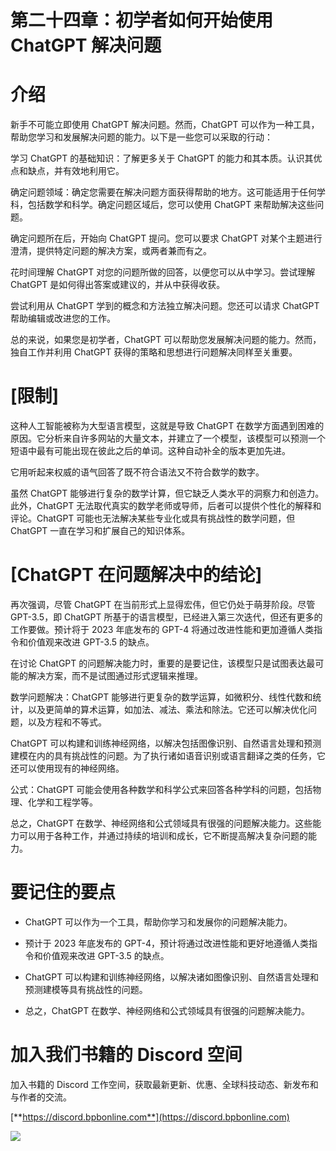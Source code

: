 # 第二十四章：初学者如何开始使用 ChatGPT 解决问题

# 介绍

新手不可能立即使用 ChatGPT 解决问题。然而，ChatGPT 可以作为一种工具，帮助您学习和发展解决问题的能力。以下是一些您可以采取的行动：

学习 ChatGPT 的基础知识：了解更多关于 ChatGPT 的能力和其本质。认识其优点和缺点，并有效地利用它。

确定问题领域：确定您需要在解决问题方面获得帮助的地方。这可能适用于任何学科，包括数学和科学。确定问题区域后，您可以使用 ChatGPT 来帮助解决这些问题。

确定问题所在后，开始向 ChatGPT 提问。您可以要求 ChatGPT 对某个主题进行澄清，提供特定问题的解决方案，或两者兼而有之。

花时间理解 ChatGPT 对您的问题所做的回答，以便您可以从中学习。尝试理解 ChatGPT 是如何得出答案或建议的，并从中获得收获。

尝试利用从 ChatGPT 学到的概念和方法独立解决问题。您还可以请求 ChatGPT 帮助编辑或改进您的工作。

总的来说，如果您是初学者，ChatGPT 可以帮助您发展解决问题的能力。然而，独自工作并利用 ChatGPT 获得的策略和思想进行问题解决同样至关重要。

# [限制]

这种人工智能被称为大型语言模型，这就是导致 ChatGPT 在数学方面遇到困难的原因。它分析来自许多网站的大量文本，并建立了一个模型，该模型可以预测一个短语中最有可能出现在彼此之后的单词。这种自动补全的版本更加先进。

它用听起来权威的语气回答了既不符合语法又不符合数学的数字。

虽然 ChatGPT 能够进行复杂的数学计算，但它缺乏人类水平的洞察力和创造力。此外，ChatGPT 无法取代真实的数学老师或导师，后者可以提供个性化的解释和评论。ChatGPT 可能也无法解决某些专业化或具有挑战性的数学问题，但 ChatGPT 一直在学习和扩展自己的知识体系。

# [ChatGPT 在问题解决中的结论]

再次强调，尽管 ChatGPT 在当前形式上显得宏伟，但它仍处于萌芽阶段。尽管 GPT-3.5，即 ChatGPT 所基于的语言模型，已经进入第三次迭代，但还有更多的工作要做。预计将于 2023 年底发布的 GPT-4 将通过改进性能和更加遵循人类指令和价值观来改进 GPT-3.5 的缺点。

在讨论 ChatGPT 的问题解决能力时，重要的是要记住，该模型只是试图表达最可能的解决方案，而不是试图通过形式逻辑来推理。

数学问题解决：ChatGPT 能够进行更复杂的数学运算，如微积分、线性代数和统计，以及更简单的算术运算，如加法、减法、乘法和除法。它还可以解决优化问题，以及方程和不等式。

ChatGPT 可以构建和训练神经网络，以解决包括图像识别、自然语言处理和预测建模在内的具有挑战性的问题。为了执行诸如语音识别或语言翻译之类的任务，它还可以使用现有的神经网络。

公式：ChatGPT 可能会使用各种数学和科学公式来回答各种学科的问题，包括物理、化学和工程学等。

总之，ChatGPT 在数学、神经网络和公式领域具有很强的问题解决能力。这些能力可以用于各种工作，并通过持续的培训和成长，它不断提高解决复杂问题的能力。

# 要记住的要点

+   ChatGPT 可以作为一个工具，帮助你学习和发展你的问题解决能力。

+   预计于 2023 年底发布的 GPT-4，预计将通过改进性能和更好地遵循人类指令和价值观来改进 GPT-3.5 的缺点。

+   ChatGPT 可以构建和训练神经网络，以解决诸如图像识别、自然语言处理和预测建模等具有挑战性的问题。

+   总之，ChatGPT 在数学、神经网络和公式领域具有很强的问题解决能力。

# 加入我们书籍的 Discord 空间

加入书籍的 Discord 工作空间，获取最新更新、优惠、全球科技动态、新发布和与作者的交流。

[**https://discord.bpbonline.com**](https://discord.bpbonline.com)

![](img/dis.jpg)
